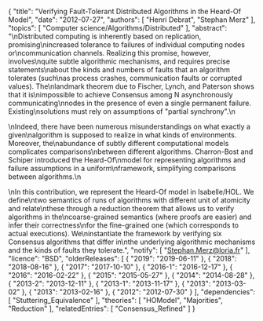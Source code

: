 {
    "title": "Verifying Fault-Tolerant Distributed Algorithms in the Heard-Of Model",
    "date": "2012-07-27",
    "authors": [
        "Henri Debrat",
        "Stephan Merz"
    ],
    "topics": [
        "Computer science/Algorithms/Distributed"
    ],
    "abstract": "\nDistributed computing is inherently based on replication, promising\nincreased tolerance to failures of individual computing nodes or\ncommunication channels. Realizing this promise, however, involves\nquite subtle algorithmic mechanisms, and requires precise statements\nabout the kinds and numbers of faults that an algorithm tolerates (such\nas process crashes, communication faults or corrupted values).  The\nlandmark theorem due to Fischer, Lynch, and Paterson shows that it is\nimpossible to achieve Consensus among N asynchronously communicating\nnodes in the presence of even a single permanent failure. Existing\nsolutions must rely on assumptions of \"partial synchrony\".\n<p>\nIndeed, there have been numerous misunderstandings on what exactly a given\nalgorithm is supposed to realize in what kinds of environments. Moreover, the\nabundance of subtly different computational models complicates comparisons\nbetween different algorithms. Charron-Bost and Schiper introduced the Heard-Of\nmodel for representing algorithms and failure assumptions in a uniform\nframework, simplifying comparisons between algorithms.\n<p>\nIn this contribution, we represent the Heard-Of model in Isabelle/HOL. We define\ntwo semantics of runs of algorithms with different unit of atomicity and relate\nthese through a reduction theorem that allows us to verify algorithms in the\ncoarse-grained semantics (where proofs are easier) and infer their correctness\nfor the fine-grained one (which corresponds to actual executions). We\ninstantiate the framework by verifying six Consensus algorithms that differ in\nthe underlying algorithmic mechanisms and the kinds of faults they tolerate.",
    "notify": [
        "Stephan.Merz@loria.fr"
    ],
    "licence": "BSD",
    "olderReleases": [
        {
            "2019": "2019-06-11"
        },
        {
            "2018": "2018-08-16"
        },
        {
            "2017": "2017-10-10"
        },
        {
            "2016-1": "2016-12-17"
        },
        {
            "2016": "2016-02-22"
        },
        {
            "2015": "2015-05-27"
        },
        {
            "2014": "2014-08-28"
        },
        {
            "2013-2": "2013-12-11"
        },
        {
            "2013-1": "2013-11-17"
        },
        {
            "2013": "2013-03-02"
        },
        {
            "2013": "2013-02-16"
        },
        {
            "2012": "2012-07-30"
        }
    ],
    "dependencies": [
        "Stuttering_Equivalence"
    ],
    "theories": [
        "HOModel",
        "Majorities",
        "Reduction"
    ],
    "relatedEntries": [
        "Consensus_Refined"
    ]
}